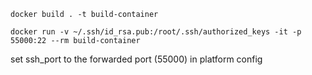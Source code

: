     docker build . -t build-container

    docker run -v ~/.ssh/id_rsa.pub:/root/.ssh/authorized_keys -it -p 55000:22 --rm build-container

set ssh_port to the forwarded port (55000) in platform config
